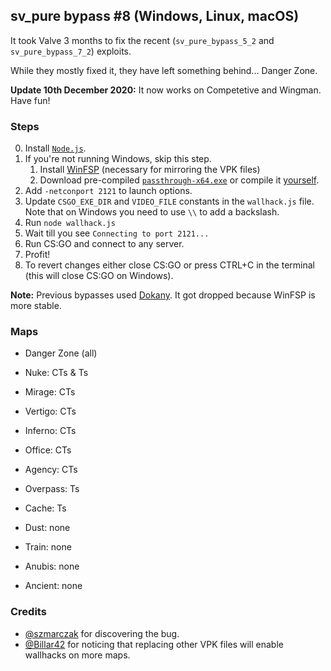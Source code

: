 ## sv\_pure bypass \#8 (Windows, Linux, macOS)

It took Valve 3 months to fix the recent (`sv_pure_bypass_5_2` and `sv_pure_bypass_7_2`) exploits.

While they mostly fixed it, they have left something behind... Danger Zone.

**Update 10th December 2020:** It now works on Competetive and Wingman. Have fun!

### Steps

0. Install [`Node.js`](https://nodejs.org/en/download/current/).
1. If you're not running Windows, skip this step.
    1. Install [WinFSP](https://github.com/billziss-gh/winfsp/releases/tag/v1.9B1) (necessary for mirroring the VPK files)
    2. Download pre-compiled [`passthrough-x64.exe`](passthrough-x64.exe) or compile it [yourself](https://github.com/billziss-gh/winfsp/tree/v1.9B1/tst/passthrough-cpp).
2. Add `-netconport 2121` to launch options.
3. Update `CSGO_EXE_DIR` and `VIDEO_FILE` constants in the `wallhack.js` file.
   Note that on Windows you need to use `\\` to add a backslash.
4. Run `node wallhack.js`
5. Wait till you see `Connecting to port 2121...`
6. Run CS:GO and connect to any server.
7. Profit!
8. To revert changes either close CS:GO or press CTRL+C in the terminal (this will close CS:GO on Windows).

**Note:** Previous bypasses used [Dokany](https://github.com/dokan-dev/dokany). It got dropped because WinFSP is more stable.

### Maps

* Danger Zone (all)

* Nuke: CTs & Ts

* Mirage: CTs
* Vertigo: CTs
* Inferno: CTs
* Office: CTs
* Agency: CTs

* Overpass: Ts
* Cache: Ts

* Dust: none
* Train: none
* Anubis: none
* Ancient: none

### Credits

* [@szmarczak](https://github.com/szmarczak) for discovering the bug.
* [@Billar42](https://github.com/Billar42) for noticing that replacing other VPK files will enable wallhacks on more maps.
